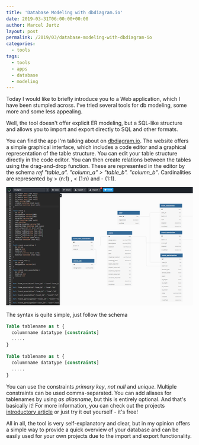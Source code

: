 ```yaml
---
title: 'Database Modeling with dbdiagram.io'
date: 2019-03-31T06:00:00+00:00
author: Marcel Jurtz
layout: post
permalink: /2019/03/database-modeling-with-dbdiagram-io
categories:
  - tools
tags:
  - tools
  - apps
  - database
  - modeling
---
```


Today I would like to briefly introduce you to a Web application, which I have been stumpled across. 
I've tried several tools for db modeling, some more and some less appealing.

Well, the tool doesn't offer explicit ER modeling, 
but a SQL-like structure and allows you to import and export directly to SQL and other formats.

You can find the app I'm talking about on [dbdiagram.io](dbdiagram.io). 
The website offers a simple graphical interface, which includes a code editor and a graphical representation of the table structure. 
You can edit your table structure directly in the code editor. 
You can then create relations between the tables using the drag-and-drop function. 
These are represented in the editor by the schema *ref "table_a". "column_a" > "table_b". "column_b"*. 
Cardinalities are represented by > (n:1) , < (1:n) and - (1:1).

![dbdiagram.io GUI](/assets/2019/dbdiagram_gui.png)

The syntax is quite simple, just follow the schema

```sql
Table tablename as t {
  columnname datatype [constraints]
  .....
}
```

```sql
Table tablename as t {
  columnname datatype [constraints]
  .....
}
```

You can use the constraints *primary key*, *not null* and *unique*. 
Multiple constraints can be used comma-separated. 
You can add aliases for tablenames by using *as aliasname*, but this is entirely optional. 
And that's basically it! For more information, you can check out the projects [introductory article](https://hackernoon.com/dbdiagram-io-a-database-diagram-designer-built-for-developers-and-analysts-975f310d4f13) or just try it out yourself - it's free!

All in all, the tool is very self-explanatory and clear, 
but in my opinion offers a simple way to provide a quick overview of your database and can be easily used for your own projects 
due to the import and export functionality.
